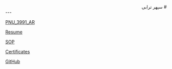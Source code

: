 <div dir="rtl">
# سپهر ترابی
</div>
---

[PNU_3991_AR](https://github.com/SepehrTorabi/PNU_3991_AR)

[Resume](https://github.com/SepehrTorabi/PNU_3991_AR/blob/main/Resume.pdf)

[SOP](https://github.com/SepehrTorabi/PNU_3991_AR/blob/main/SOP.pdf)

[Certificates](https://github.com/SepehrTorabi/PNU_3991_AR/blob/main/Cesrtificates.png)

[GitHub](https://github.com/SepehrTorabi)
